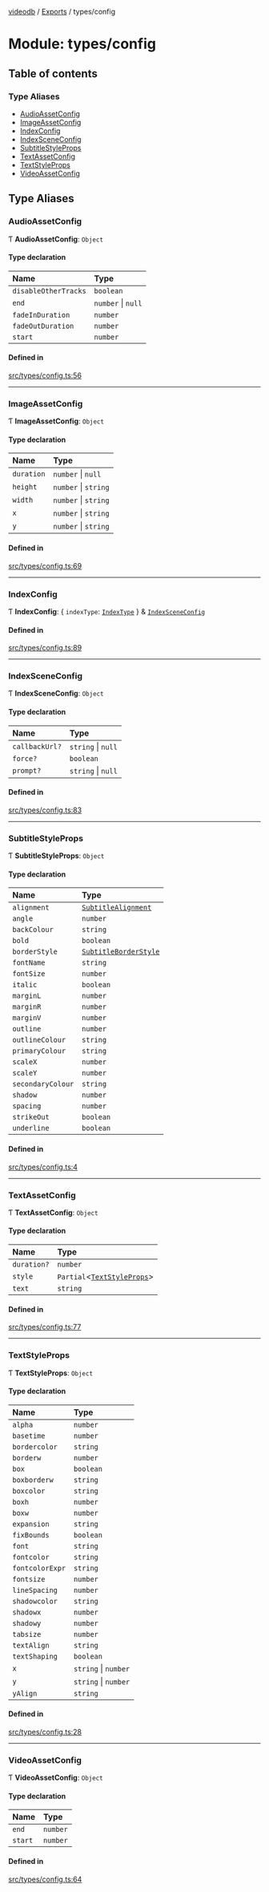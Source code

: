 [videodb](../README.md) / [Exports](../modules.md) / types/config

# Module: types/config

## Table of contents

### Type Aliases

- [AudioAssetConfig](types_config.md#audioassetconfig)
- [ImageAssetConfig](types_config.md#imageassetconfig)
- [IndexConfig](types_config.md#indexconfig)
- [IndexSceneConfig](types_config.md#indexsceneconfig)
- [SubtitleStyleProps](types_config.md#subtitlestyleprops)
- [TextAssetConfig](types_config.md#textassetconfig)
- [TextStyleProps](types_config.md#textstyleprops)
- [VideoAssetConfig](types_config.md#videoassetconfig)

## Type Aliases

### AudioAssetConfig

Ƭ **AudioAssetConfig**: `Object`

#### Type declaration

| Name | Type |
| :------ | :------ |
| `disableOtherTracks` | `boolean` |
| `end` | `number` \| ``null`` |
| `fadeInDuration` | `number` |
| `fadeOutDuration` | `number` |
| `start` | `number` |

#### Defined in

[src/types/config.ts:56](https://github.com/video-db/videodb-node/blob/583396d/src/types/config.ts#L56)

___

### ImageAssetConfig

Ƭ **ImageAssetConfig**: `Object`

#### Type declaration

| Name | Type |
| :------ | :------ |
| `duration` | `number` \| ``null`` |
| `height` | `number` \| `string` |
| `width` | `number` \| `string` |
| `x` | `number` \| `string` |
| `y` | `number` \| `string` |

#### Defined in

[src/types/config.ts:69](https://github.com/video-db/videodb-node/blob/583396d/src/types/config.ts#L69)

___

### IndexConfig

Ƭ **IndexConfig**: \{ `indexType`: [`IndexType`](types_search.md#indextype)  } & [`IndexSceneConfig`](types_config.md#indexsceneconfig)

#### Defined in

[src/types/config.ts:89](https://github.com/video-db/videodb-node/blob/583396d/src/types/config.ts#L89)

___

### IndexSceneConfig

Ƭ **IndexSceneConfig**: `Object`

#### Type declaration

| Name | Type |
| :------ | :------ |
| `callbackUrl?` | `string` \| ``null`` |
| `force?` | `boolean` |
| `prompt?` | `string` \| ``null`` |

#### Defined in

[src/types/config.ts:83](https://github.com/video-db/videodb-node/blob/583396d/src/types/config.ts#L83)

___

### SubtitleStyleProps

Ƭ **SubtitleStyleProps**: `Object`

#### Type declaration

| Name | Type |
| :------ | :------ |
| `alignment` | [`SubtitleAlignment`](../enums/core_config.SubtitleAlignment.md) |
| `angle` | `number` |
| `backColour` | `string` |
| `bold` | `boolean` |
| `borderStyle` | [`SubtitleBorderStyle`](../enums/core_config.SubtitleBorderStyle.md) |
| `fontName` | `string` |
| `fontSize` | `number` |
| `italic` | `boolean` |
| `marginL` | `number` |
| `marginR` | `number` |
| `marginV` | `number` |
| `outline` | `number` |
| `outlineColour` | `string` |
| `primaryColour` | `string` |
| `scaleX` | `number` |
| `scaleY` | `number` |
| `secondaryColour` | `string` |
| `shadow` | `number` |
| `spacing` | `number` |
| `strikeOut` | `boolean` |
| `underline` | `boolean` |

#### Defined in

[src/types/config.ts:4](https://github.com/video-db/videodb-node/blob/583396d/src/types/config.ts#L4)

___

### TextAssetConfig

Ƭ **TextAssetConfig**: `Object`

#### Type declaration

| Name | Type |
| :------ | :------ |
| `duration?` | `number` |
| `style` | `Partial`\<[`TextStyleProps`](types_config.md#textstyleprops)\> |
| `text` | `string` |

#### Defined in

[src/types/config.ts:77](https://github.com/video-db/videodb-node/blob/583396d/src/types/config.ts#L77)

___

### TextStyleProps

Ƭ **TextStyleProps**: `Object`

#### Type declaration

| Name | Type |
| :------ | :------ |
| `alpha` | `number` |
| `basetime` | `number` |
| `bordercolor` | `string` |
| `borderw` | `number` |
| `box` | `boolean` |
| `boxborderw` | `string` |
| `boxcolor` | `string` |
| `boxh` | `number` |
| `boxw` | `number` |
| `expansion` | `string` |
| `fixBounds` | `boolean` |
| `font` | `string` |
| `fontcolor` | `string` |
| `fontcolorExpr` | `string` |
| `fontsize` | `number` |
| `lineSpacing` | `number` |
| `shadowcolor` | `string` |
| `shadowx` | `number` |
| `shadowy` | `number` |
| `tabsize` | `number` |
| `textAlign` | `string` |
| `textShaping` | `boolean` |
| `x` | `string` \| `number` |
| `y` | `string` \| `number` |
| `yAlign` | `string` |

#### Defined in

[src/types/config.ts:28](https://github.com/video-db/videodb-node/blob/583396d/src/types/config.ts#L28)

___

### VideoAssetConfig

Ƭ **VideoAssetConfig**: `Object`

#### Type declaration

| Name | Type |
| :------ | :------ |
| `end` | `number` |
| `start` | `number` |

#### Defined in

[src/types/config.ts:64](https://github.com/video-db/videodb-node/blob/583396d/src/types/config.ts#L64)
